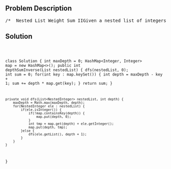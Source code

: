 <!--
<style>
  body { font-family: Arial, sans-serif; }
  .container { max-width: 700px; margin: 0 auto; padding: 10px; }
  .comment-block { background-color: #f9f9f9; padding: 10px; border-left: 5px solid #ccc; overflow-wrap: break-word; white-space: pre-wrap; }
  .code-block { background-color: #f4f4f4; padding: 10px; border: 1px solid #ddd; overflow-wrap: break-word; white-space: pre-wrap; }
</style>
-->

<div class='container'>
<h2>Problem Description</h2>
<div class='comment-block'>
<pre>
/*  Nested List Weight Sum IIGiven a nested list of integers, return the sum of all integers in the list weighted by their depth.Each element is either an integer, or a list -- whose elements may also be integers or other lists.Different from the previous question where weight is increasing from root to leaf, now the weightis defined from bottom up. i.e., the leaf level integers have weight 1, and the root level integershave the largest weight.Example 1:Input: [[1,1],2,[1,1]]Output: 8Explanation: Four 1's at depth 1, one 2 at depth 2.Example 2:Input: [1,[4,[6]]]Output: 17Explanation: One 1 at depth 3, one 4 at depth 2, and one 6 at depth 1; 1*3 + 4*2 + 6*1 = 17.*//** * // This is the interface that allows for creating nested lists. * // You should not implement it, or speculate about its implementation * public interface NestedInteger { *     // Constructor initializes an empty nested list. *     public NestedInteger(); * *     // Constructor initializes a single integer. *     public NestedInteger(int value); * *     // @return true if this NestedInteger holds a single integer, rather than a nested list. *     public boolean isInteger(); * *     // @return the single integer that this NestedInteger holds, if it holds a single integer *     // Return null if this NestedInteger holds a nested list *     public Integer getInteger(); * *     // Set this NestedInteger to hold a single integer. *     public void setInteger(int value); * *     // Set this NestedInteger to hold a nested list and adds a nested integer to it. *     public void add(NestedInteger ni); * *     // @return the nested list that this NestedInteger holds, if it holds a nested list *     // Return null if this NestedInteger holds a single integer *     public List<NestedInteger> getList(); * } */</pre>
</div>

<h2>Solution</h2>
<div class='code-block'>
<pre><code class='language-java'>

class Solution {
    int maxDepth = 0;
    HashMap<Integer, Integer> map = new HashMap<>();
    public int depthSumInverse(List<NestedInteger> nestedList) {
        dfs(nestedList, 0);
        int sum = 0;
        for(int key : map.keySet()) {
            int depth = maxDepth - key + 1;
            sum += depth * map.get(key);
        }
        return sum;
    }
    
    private void dfs(List<NestedInteger> nestedList, int depth) {
        maxDepth = Math.max(maxDepth, depth);
        for(NestedInteger ele : nestedList) {
            if(ele.isInteger()) {
                if(!map.containsKey(depth)) {
                    map.put(depth, 0);
                }
                int tmp = map.get(depth) + ele.getInteger();
                map.put(depth, tmp);
            }else {
                dfs(ele.getList(), depth + 1);
            }
        }
    }
}</code></pre>
</div>
</div>
